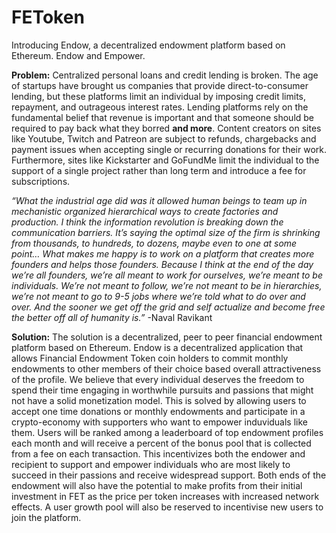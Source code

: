 # FEToken
Introducing Endow, a decentralized endowment platform based on Ethereum.
Endow and Empower.

**Problem:**
Centralized personal loans and credit lending is broken. The age of startups have brought us companies that provide direct-to-consumer lending, but these platforms limit an individual by imposing credit limits, repayment, and outrageous interest rates. Lending platforms rely on the fundamental belief that revenue is important and that someone should be required to pay back what they borred **and more**. Content creators on sites like Youtube, Twitch and Patreon are subject to refunds, chargebacks and payment issues when accepting single or recurring donations for their work. Furthermore, sites like Kickstarter and GoFundMe limit the individual to the support of a single project rather than long term and introduce a fee for subscriptions.


*“What the industrial age did was it allowed human beings to team up in mechanistic organized hierarchical ways to create factories and production. I think the information revolution is breaking down the communication barriers. It’s saying the optimal size of the firm is shrinking from thousands, to hundreds, to dozens, maybe even to one at some point… What makes me happy is to work on a platform that creates more founders and helps those founders. Because I think at the end of the day we’re all founders, we’re all meant to work for ourselves, we’re meant to be individuals. We’re not meant to follow, we’re not meant to be in hierarchies, we’re not meant to go to 9-5 jobs where we’re told what to do over and over. And the sooner we get off the grid and self actualize and become free the better off all of humanity is.”*
  -Naval Ravikant
  
  
  
**Solution:**
The solution is a decentralized, peer to peer financial endowment platform based on Ethereum. Endow is a decentralized application that allows Financial Endowment Token coin holders to commit monthly endowments to other members of their choice based overall attractiveness of the profile. We believe that every individual deserves the freedom to spend their time engaging in worthwhile pursuits and passions that might not have a solid monetization model. This is solved by allowing users to accept one time donations or monthly endowments and participate in a crypto-economy with supporters who want to empower induviduals like them. Users will be ranked among a leaderboard of top endowment profiles each month and will receive a percent of the bonus pool that is collected from a fee on each transaction. This incentivizes both the endower and recipient to support and empower individuals who are most likely to succeed in their passions and receive widespread support. Both ends of the endowment will also have the potential to make profits from their initial investment in FET as the price per token increases with increased network effects. A user growth pool will also be reserved to incentivise new users to join the platform.

